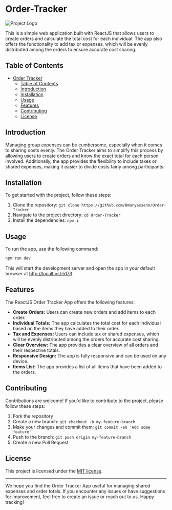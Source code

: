 # Order-Tracker

![Project Logo](/public/favicon-152.png) 

This is a simple web application built with ReactJS that allows users to create orders and calculate the total cost for each individual. The app also offers the functionality to add tax or expenses, which will be evenly distributed among the orders to ensure accurate cost sharing.

## Table of Contents

- [Order Tracker](#order-tracker)
	- [Table of Contents](#table-of-contents)
	- [Introduction](#introduction)
	- [Installation](#installation)
	- [Usage](#usage)
	- [Features](#features)
	- [Contributing](#contributing)
	- [License](#license)

## Introduction

Managing group expenses can be cumbersome, especially when it comes to sharing costs evenly. The Order Tracker aims to simplify this process by allowing users to create orders and know the exact total for each person involved. Additionally, the app provides the flexibility to include taxes or shared expenses, making it easier to divide costs fairly among participants.

## Installation

To get started with the project, follow these steps:

1. Clone the repository: `git clone https://github.com/Omaryassenn/Order-Tracker`
2. Navigate to the project directory: `cd Order-Tracker`
3. Install the dependencies: `npm i`

## Usage

To run the app, use the following command:

```bash
npm run dev
```

This will start the development server and open the app in your default browser at [http://localhost:5173](http://localhost:5173).

## Features

The ReactJS Order Tracker App offers the following features:

- **Create Orders:** Users can create new orders and add items to each order.
- **Individual Totals:** The app calculates the total cost for each individual based on the items they have added to their order.
- **Tax and Expenses:** Users can include tax or shared expenses, which will be evenly distributed among the orders for accurate cost sharing.
- **Clear Overview:** The app provides a clear overview of all orders and their respective totals.
- **Responsive Design:** The app is fully responsive and can be used on any device.
- **Items List:** The app provides a list of all items that have been added to the orders.

## Contributing

Contributions are welcome! If you'd like to contribute to the project, please follow these steps:

1. Fork the repository
2. Create a new branch: `git checkout -b my-feature-branch`
3. Make your changes and commit them: `git commit -am 'Add some feature'`
4. Push to the branch: `git push origin my-feature-branch`
5. Create a new Pull Request

## License

This project is licensed under the [MIT license](https://opensource.org/licenses/MIT).

---

We hope you find the Order Tracker App useful for managing shared expenses and order totals. If you encounter any issues or have suggestions for improvement, feel free to create an issue or reach out to us. Happy tracking!
